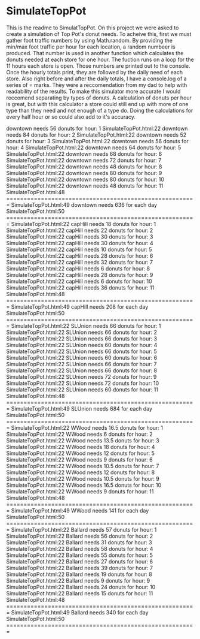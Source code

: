 # SimulateTopPot
This is the readme to SimulatTopPot. On this project we were asked to create a simulation of Top Pot's donut needs. To acheive this, first we must gather foot traffic numbers by using Math.random. By providing the min/max foot traffic per hour for each location, a random numbeer is produced. That number is used in another function which calculates the donuts needed at each store for one hour. The fuction runs on a loop for the 11 hours each store is open. Those numbers are printed out to the console. Once the hourly totals print, they are followed by the daily need of each store. Also right before and after the daily totals, I have a console.log of a series of = marks. They were a reccomendation from my dad to help with readability of the results. To make this simulator more accurate I would reccomend separating by types of donuts.
A calculation of donuts per hour is great, but with this calculator a store could still end up with more of one type than they need and not enough of a type do. Doing the calculations for every half hour or so could also add to it's accuracy.


downtown needs 56 donuts for hour: 1
SimulateTopPot.html:22 downtown needs 84 donuts for hour: 2
SimulateTopPot.html:22 downtown needs 52 donuts for hour: 3
SimulateTopPot.html:22 downtown needs 56 donuts for hour: 4
SimulateTopPot.html:22 downtown needs 64 donuts for hour: 5
SimulateTopPot.html:22 downtown needs 68 donuts for hour: 6
SimulateTopPot.html:22 downtown needs 72 donuts for hour: 7
SimulateTopPot.html:22 downtown needs 48 donuts for hour: 8
SimulateTopPot.html:22 downtown needs 80 donuts for hour: 9
SimulateTopPot.html:22 downtown needs 80 donuts for hour: 10
SimulateTopPot.html:22 downtown needs 48 donuts for hour: 11
SimulateTopPot.html:48 =======================================================
SimulateTopPot.html:49 downtown needs 636 for each day
SimulateTopPot.html:50 =======================================================
SimulateTopPot.html:22 capHill needs 18 donuts for hour: 1
SimulateTopPot.html:22 capHill needs 22 donuts for hour: 2
SimulateTopPot.html:22 capHill needs 30 donuts for hour: 3
SimulateTopPot.html:22 capHill needs 30 donuts for hour: 4
SimulateTopPot.html:22 capHill needs 10 donuts for hour: 5
SimulateTopPot.html:22 capHill needs 28 donuts for hour: 6
SimulateTopPot.html:22 capHill needs 32 donuts for hour: 7
SimulateTopPot.html:22 capHill needs 6 donuts for hour: 8
SimulateTopPot.html:22 capHill needs 28 donuts for hour: 9
SimulateTopPot.html:22 capHill needs 6 donuts for hour: 10
SimulateTopPot.html:22 capHill needs 36 donuts for hour: 11
SimulateTopPot.html:48 =======================================================
SimulateTopPot.html:49 capHill needs 208 for each day
SimulateTopPot.html:50 =======================================================
SimulateTopPot.html:22 SLUnion needs 66 donuts for hour: 1
SimulateTopPot.html:22 SLUnion needs 66 donuts for hour: 2
SimulateTopPot.html:22 SLUnion needs 66 donuts for hour: 3
SimulateTopPot.html:22 SLUnion needs 60 donuts for hour: 4
SimulateTopPot.html:22 SLUnion needs 66 donuts for hour: 5
SimulateTopPot.html:22 SLUnion needs 60 donuts for hour: 6
SimulateTopPot.html:22 SLUnion needs 66 donuts for hour: 7
SimulateTopPot.html:22 SLUnion needs 66 donuts for hour: 8
SimulateTopPot.html:22 SLUnion needs 72 donuts for hour: 9
SimulateTopPot.html:22 SLUnion needs 72 donuts for hour: 10
SimulateTopPot.html:22 SLUnion needs 60 donuts for hour: 11
SimulateTopPot.html:48 =======================================================
SimulateTopPot.html:49 SLUnion needs 684 for each day
SimulateTopPot.html:50 =======================================================
SimulateTopPot.html:22 WWood needs 16.5 donuts for hour: 1
SimulateTopPot.html:22 WWood needs 6 donuts for hour: 2
SimulateTopPot.html:22 WWood needs 13.5 donuts for hour: 3
SimulateTopPot.html:22 WWood needs 18 donuts for hour: 4
SimulateTopPot.html:22 WWood needs 12 donuts for hour: 5
SimulateTopPot.html:22 WWood needs 9 donuts for hour: 6
SimulateTopPot.html:22 WWood needs 10.5 donuts for hour: 7
SimulateTopPot.html:22 WWood needs 12 donuts for hour: 8
SimulateTopPot.html:22 WWood needs 10.5 donuts for hour: 9
SimulateTopPot.html:22 WWood needs 16.5 donuts for hour: 10
SimulateTopPot.html:22 WWood needs 9 donuts for hour: 11
SimulateTopPot.html:48 =======================================================
SimulateTopPot.html:49 WWood needs 141 for each day
SimulateTopPot.html:50 =======================================================
SimulateTopPot.html:22 Ballard needs 57 donuts for hour: 1
SimulateTopPot.html:22 Ballard needs 56 donuts for hour: 2
SimulateTopPot.html:22 Ballard needs 31 donuts for hour: 3
SimulateTopPot.html:22 Ballard needs 58 donuts for hour: 4
SimulateTopPot.html:22 Ballard needs 55 donuts for hour: 5
SimulateTopPot.html:22 Ballard needs 27 donuts for hour: 6
SimulateTopPot.html:22 Ballard needs 39 donuts for hour: 7
SimulateTopPot.html:22 Ballard needs 19 donuts for hour: 8
SimulateTopPot.html:22 Ballard needs 9 donuts for hour: 9
SimulateTopPot.html:22 Ballard needs 24 donuts for hour: 10
SimulateTopPot.html:22 Ballard needs 15 donuts for hour: 11
SimulateTopPot.html:48 =======================================================
SimulateTopPot.html:49 Ballard needs 340 for each day
SimulateTopPot.html:50 =======================================================